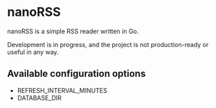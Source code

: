 # nanoRSS
nanoRSS is a simple RSS reader written in Go.

Development is in progress, and the project is not production-ready or useful in any way.

## Available configuration options
* REFRESH_INTERVAL_MINUTES
* DATABASE_DIR